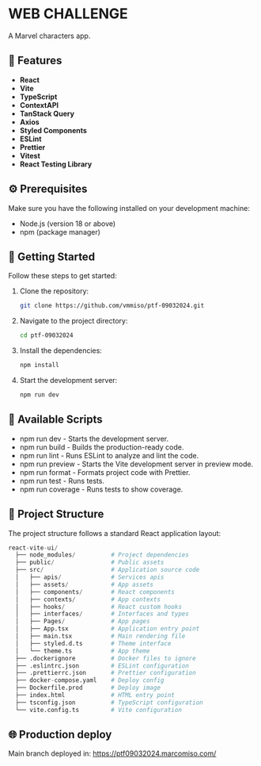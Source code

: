 # WEB CHALLENGE

A Marvel characters app.

## 🎉 Features

- **React**
- **Vite**
- **TypeScript**
- **ContextAPI**
- **TanStack Query**
- **Axios**
- **Styled Components**
- **ESLint**
- **Prettier**
- **Vitest**
- **React Testing Library**

## ⚙️ Prerequisites

Make sure you have the following installed on your development machine:

- Node.js (version 18 or above)
- npm (package manager)

## 🚀 Getting Started

Follow these steps to get started:

1. Clone the repository:

   ```bash
   git clone https://github.com/vmmiso/ptf-09032024.git
   ```

2. Navigate to the project directory:

   ```bash
   cd ptf-09032024
   ```

3. Install the dependencies:

   ```bash
   npm install
   ```

4. Start the development server:

   ```bash
   npm run dev
   ```

## 📜 Available Scripts

- npm run dev - Starts the development server.
- npm run build - Builds the production-ready code.
- npm run lint - Runs ESLint to analyze and lint the code.
- npm run preview - Starts the Vite development server in preview mode.
- npm run format - Formats project code with Prettier.
- npm run test - Runs tests.
- npm run coverage - Runs tests to show coverage.

## 📂 Project Structure

The project structure follows a standard React application layout:

```python
react-vite-ui/
  ├── node_modules/          # Project dependencies
  ├── public/                # Public assets
  ├── src/                   # Application source code
  │   ├── apis/              # Services apis
  │   ├── assets/            # App assets
  │   ├── components/        # React components
  │   ├── contexts/          # App contexts
  │   ├── hooks/             # React custom hooks
  │   ├── interfaces/        # Interfaces and types
  │   ├── Pages/             # App pages
  │   ├── App.tsx            # Application entry point
  │   ├── main.tsx           # Main rendering file
  │   ├── styled.d.ts        # Theme interface
  │   └── theme.ts           # App theme
  ├── .dockerignore          # Docker files to ignore
  ├── .eslintrc.json         # ESLint configuration
  ├── .prettierrc.json       # Prettier configuration
  ├── docker-compose.yaml    # Deploy config
  ├── Dockerfile.prod        # Deploy image
  ├── index.html             # HTML entry point
  ├── tsconfig.json          # TypeScript configuration
  └── vite.config.ts         # Vite configuration
```

## 🌐 Production deploy

Main branch deployed in: https://ptf09032024.marcomiso.com/
